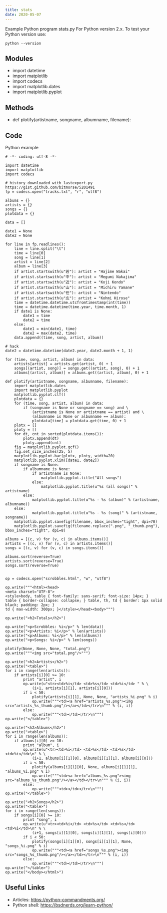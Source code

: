 ```yaml
---
title: stats
date: 2020-05-07
---
```

Example Python program stats.py
For Python version 2.x.
To test your Python version use:

    python --version

## Modules

* import datetime
* import matplotlib
* import codecs
* import matplotlib.dates
* import matplotlib.pyplot

## Methods

* def plotify(artistname, songname, albumname, filename):

## Code

Python example

    # -*- coding: utf-8 -*-
    
    import datetime
    import matplotlib
    import codecs
    
    # history downloaded with lastexport.py https://gist.github.com/bitmorse/5201491
    fp = codecs.open("tracks.txt", "r", "utf8")
    
    albums = {}
    artists = {}
    songs = {}
    plotdata = {}
    
    data = []
    
    date1 = None
    date2 = None
    
    for line in fp.readlines():
        line = line.split("\t")
        time = line[0]
        song = line[1]
        artist = line[2]
        album = line[3]
        if artist.startswith(u"若"): artist = "Hajime Wakai"
        if artist.startswith(u"中"): artist = "Megumi Nakajima"
        if artist.startswith(u"近"): artist = "Koji Kondo"
        if artist.startswith(u"山"): artist = "Michiru Yamane"
        if artist.startswith(u"任"): artist = "Nintendo"
        if artist.startswith(u"広"): artist = "Kohmi Hirose"
        time = datetime.datetime.utcfromtimestamp(int(time))
        time = datetime.datetime(time.year, time.month, 1)
        if date1 is None:
            date1 = time
            date2 = time
        else:
            date1 = min(date1, time)
            date2 = max(date2, time)
        data.append((time, song, artist, album))
    
    # hack
    date2 = datetime.datetime(date2.year, date2.month + 1, 1)
    
    for (time, song, artist, album) in data:
        artists[artist] = artists.get(artist, 0) + 1
        songs[(artist, song)] = songs.get((artist, song), 0) + 1
        albums[(artist, album)] = albums.get((artist, album), 0) + 1
    
    def plotify(artistname, songname, albumname, filename):
        import matplotlib.dates
        import matplotlib.pyplot
        matplotlib.pyplot.clf()
        plotdata = {}
        for (time, song, artist, album) in data:
            if (songname is None or songname == song) and \
                (artistname is None or artistname == artist) and \
                (albumname is None or albumname == album):
                plotdata[time] = plotdata.get(time, 0) + 1
        plotx = []
        ploty = []
        for dt, cnt in sorted(plotdata.items()):
            plotx.append(dt)
            ploty.append(cnt)
        fig = matplotlib.pyplot.gcf()
        fig.set_size_inches(25, 5)
        matplotlib.pyplot.bar(plotx, ploty, width=20)
        matplotlib.pyplot.xlim([date1, date2])
        if songname is None:
            if albumname is None:
                if artistname is None:
                    matplotlib.pyplot.title("All songs")
                else:
                    matplotlib.pyplot.title(u"%s (all songs)" % artistname)
            else:
                matplotlib.pyplot.title(u"%s - %s (album)" % (artistname, albumname))
        else:
                matplotlib.pyplot.title(u"%s - %s (song)" % (artistname, songname))
        matplotlib.pyplot.savefig(filename, bbox_inches="tight", dpi=70)
        matplotlib.pyplot.savefig(filename.replace(".png", "_thumb.png"), bbox_inches="tight", dpi=8)
    
    albums = [(c, v) for (v, c) in albums.items()]
    artists = [(c, v) for (v, c) in artists.items()]
    songs = [(c, v) for (v, c) in songs.items()]
    
    albums.sort(reverse=True)
    artists.sort(reverse=True)
    songs.sort(reverse=True)
    
    
    op = codecs.open("scrobbles.html", "w", "utf8")
    
    op.write("""<html><head>
    <meta charset="UTF-8">
    <style>body, table { font-family: sans-serif; font-size: 14px; }
    table { border-collapse: collapse; } table, th, td { border: 1px solid black; padding: 2px; }
    td { max-width: 300px; }</style></head><body>""")
    
    op.write("<h2>Totals</h2>")
    
    op.write("<p>Scrobbles: %i</p>" % len(data))
    op.write("<p>Artists: %i</p>" % len(artists))
    op.write("<p>Albums: %i</p>" % len(albums))
    op.write("<p>Songs: %i</p>" % len(songs))
    
    plotify(None, None, None, "total.png")
    op.write("""<img src="total.png"/>""")
    
    op.write("<h2>Artists</h2>")
    op.write("<table>")
    for i in range(len(artists)):
        if artists[i][0] >= 10:
            print "artist", i
            op.write(u"<tr><td>%i</td> <td>%s</td> <td>%i</td> " % \
                (i+1, artists[i][1], artists[i][0]))
            if i < 50:
                plotify(artists[i][1], None, None, "artists_%i.png" % i)
                op.write("""<td><a href="artists_%s.png"><img src="artists_%s_thumb.png"/></a></td></tr>\n""" % (i, i))
            else:
                op.write("""<td></td></tr>\n""")
    op.write("</table>")
    
    op.write("<h2>Albums</h2>")
    op.write("<table>")
    for i in range(len(albums)):
        if albums[i][0] >= 10:
            print "album", i
            op.write(u"<tr><td>%i</td> <td>%s</td> <td>%s</td> <td>%i</td>\n" % \
                (i+1, albums[i][1][0], albums[i][1][1], albums[i][0]))
            if i < 50:
                plotify(albums[i][1][0], None, albums[i][1][1], "albums_%i.png" % i)
                op.write("""<td><a href="albums_%s.png"><img src="albums_%s_thumb.png"/></a></td></tr>\n""" % (i, i))
            else:
                op.write("""<td></td></tr>\n""")
    op.write("</table>")
    
    op.write("<h2>Songs</h2>")
    op.write("<table>")
    for i in range(len(songs)):
        if songs[i][0] >= 10:
            print "song", i
            op.write(u"<tr><td>%i</td> <td>%s</td> <td>%s</td> <td>%i</td>\n" % \
                (i+1, songs[i][1][0], songs[i][1][1], songs[i][0]))
            if i < 50:
                plotify(songs[i][1][0], songs[i][1][1], None, "songs_%i.png" % i)
                op.write("""<td><a href="songs_%s.png"><img src="songs_%s_thumb.png"/></a></td></tr>\n""" % (i, i))
            else:
                op.write("""<td></td></tr>\n""")
    op.write("</table>")
    op.write("</body></html>")
    

## Useful Links

- Articles: https://python-commandments.org/
- Python shell: https://bsdnerds.org/learn-python/
